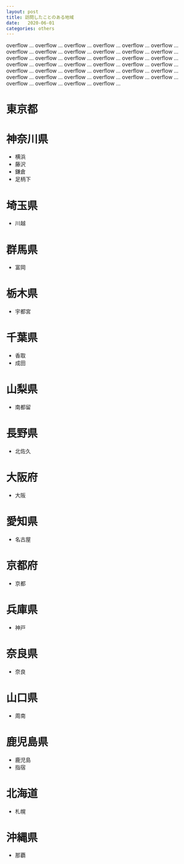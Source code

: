 ```yaml
---
layout: post
title: 訪問したことのある地域
date:   2020-06-01
categories: others
---
```


overflow ... overflow ... overflow ... overflow ... overflow ... overflow ... overflow ... overflow ... overflow ... overflow ...
overflow ... overflow ... overflow ... overflow ... overflow ... overflow ... overflow ... overflow ... overflow ... overflow ...
overflow ... overflow ... overflow ... overflow ... overflow ... overflow ... overflow ... overflow ... overflow ... overflow ...
overflow ... overflow ... overflow ... overflow ... overflow ... overflow ... overflow ... overflow ... overflow ... overflow ...

# 東京都

# 神奈川県
* 横浜
* 藤沢
* 鎌倉
* 足柄下

# 埼玉県
* 川越

# 群馬県
* 富岡

# 栃木県
* 宇都宮

# 千葉県
* 香取
* 成田

# 山梨県
* 南都留

# 長野県
* 北佐久

# 大阪府
* 大阪

# 愛知県
* 名古屋

# 京都府
* 京都

# 兵庫県
* 神戸

# 奈良県
* 奈良

# 山口県
* 周南

# 鹿児島県
* 鹿児島
* 指宿

# 北海道
* 札幌

# 沖縄県
* 那覇
